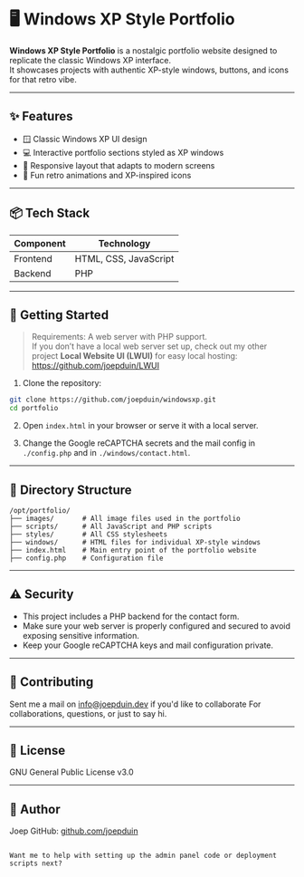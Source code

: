 # 🖥️ Windows XP Style Portfolio

**Windows XP Style Portfolio** is a nostalgic portfolio website designed to replicate the classic Windows XP interface.  
It showcases projects with authentic XP-style windows, buttons, and icons for that retro vibe.

---

## ✨ Features

- 🪟 Classic Windows XP UI design  
- 💻 Interactive portfolio sections styled as XP windows  
- 📱 Responsive layout that adapts to modern screens  
- 🎨 Fun retro animations and XP-inspired icons  

---

## 📦 Tech Stack

| Component  | Technology             |
|------------|------------------------|
| Frontend   | HTML, CSS, JavaScript  |
| Backend    | PHP                    |

---

## 🚀 Getting Started

> Requirements: A web server with PHP support.  
> If you don’t have a local web server set up, check out my other project **Local Website UI (LWUI)** for easy local hosting: https://github.com/joepduin/LWUI
> 
1. Clone the repository:  
```bash
git clone https://github.com/joepduin/windowsxp.git
cd portfolio
````

2. Open `index.html` in your browser or serve it with a local server.

3. Change the Google reCAPTCHA secrets and the mail config in ``./config.php`` and in ``./windows/contact.html``.
---

## 📁 Directory Structure


```
/opt/portfolio/
├── images/       # All image files used in the portfolio
├── scripts/      # All JavaScript and PHP scripts
├── styles/       # All CSS stylesheets
├── windows/      # HTML files for individual XP-style windows
├── index.html    # Main entry point of the portfolio website
├── config.php    # Configuration file
```

---

## ⚠️ Security

- This project includes a PHP backend for the contact form.
- Make sure your web server is properly configured and secured to avoid exposing sensitive information.
- Keep your Google reCAPTCHA keys and mail configuration private.

---

## 🤝 Contributing

Sent me a mail on info@joepduin.dev if you'd like to collaborate For collaborations, questions, or just to say hi.

---

## 📜 License

GNU General Public License v3.0

---

## 👤 Author

Joep
GitHub: [github.com/joepduin](https://github.com/joepduin)

```

Want me to help with setting up the admin panel code or deployment scripts next?

```
